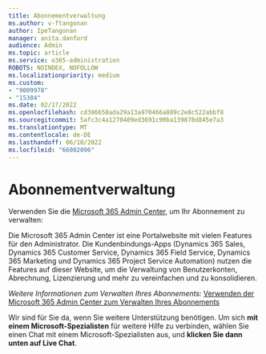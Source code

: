 ```yaml
---
title: Abonnementverwaltung
ms.author: v-ftangonan
author: IpeTangonan
manager: anita.danford
audience: Admin
ms.topic: article
ms.service: o365-administration
ROBOTS: NOINDEX, NOFOLLOW
ms.localizationpriority: medium
ms.custom:
- "9009978"
- "15384"
ms.date: 02/17/2022
ms.openlocfilehash: cd386658ada29a13a970466a889c2e8c522abbf8
ms.sourcegitcommit: 5afc3c4a1270409ed3691c90ba139878d845e7a3
ms.translationtype: MT
ms.contentlocale: de-DE
ms.lasthandoff: 06/10/2022
ms.locfileid: "66002096"
---
```

# <a name="subscription-management"></a>Abonnementverwaltung

Verwenden Sie die [Microsoft 365 Admin Center](https://admin.microsoft.com/adminportal/home?ref=homepage), um Ihr Abonnement zu verwalten:

Die Microsoft 365 Admin Center ist eine Portalwebsite mit vielen Features für den Administrator. Die Kundenbindungs-Apps (Dynamics 365 Sales, Dynamics 365 Customer Service, Dynamics 365 Field Service, Dynamics 365 Marketing und Dynamics 365 Project Service Automation) nutzen die Features auf dieser Website, um die Verwaltung von Benutzerkonten, Abrechnung, Lizenzierung und mehr zu vereinfachen und zu konsolidieren.

*Weitere Informationen zum Verwalten Ihres Abonnements:*
 [Verwenden der Microsoft 365 Admin Center zum Verwalten Ihres Abonnements](https://docs.microsoft.com/power-platform/admin/use-office-365-admin-center-manage-subscription)

Wir sind für Sie da, wenn Sie weitere Unterstützung benötigen. Um sich **mit einem Microsoft-Spezialisten** für weitere Hilfe zu verbinden, wählen Sie einen Chat mit einem Microsoft-Spezialisten aus, und **klicken Sie dann unten auf Live Chat**. 
